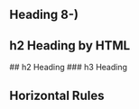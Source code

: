 [//]: # (title: Test)
[//]: # (publishing_date: 20200101)

## Heading 8-)
<h2> h2 Heading by HTML</h2>
## h2 Heading
### h3 Heading

## Horizontal Rules
